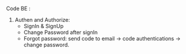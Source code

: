 Code BE : 
1. Authen and Authorize:
   - SignIn & SignUp
   - Change Password after signIn
   - Forgot password: send code to email -> code authentications -> change password. 
